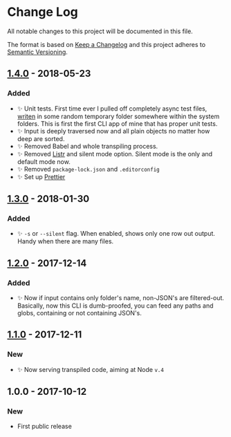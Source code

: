 # Change Log

All notable changes to this project will be documented in this file.

The format is based on [Keep a Changelog](http://keepachangelog.com/)
and this project adheres to [Semantic Versioning](http://semver.org/).

## [1.4.0] - 2018-05-23

### Added

* ✨ Unit tests. First time ever I pulled off completely async test files, [writen](https://github.com/sindresorhus/tempy) in some random temporary folder somewhere within the system folders. This is first the first CLI app of mine that has proper unit tests.
* ✨ Input is deeply traversed now and all plain objects no matter how deep are sorted.
* ✨ Removed Babel and whole transpiling process.
* ✨ Removed [Listr](https://www.npmjs.com/package/listr) and silent mode option. Silent mode is the only and default mode now.
* ✨ Removed `package-lock.json` and `.editorconfig`
* ✨ Set up [Prettier](https://prettier.io/)

## [1.3.0] - 2018-01-30

### Added

* ✨ `-s` or `--silent` flag. When enabled, shows only one row out output. Handy when there are many files.

## [1.2.0] - 2017-12-14

### Added

* ✨ Now if input contains only folder's name, non-JSON's are filtered-out. Basically, now this CLI is dumb-proofed, you can feed any paths and globs, containing or not containing JSON's.

## [1.1.0] - 2017-12-11

### New

* ✨ Now serving transpiled code, aiming at Node `v.4`

## 1.0.0 - 2017-10-12

### New

* First public release

[1.1.0]: https://github.com/codsen/json-sort-cli/compare/v1.0.0...v1.1.0
[1.2.0]: https://github.com/codsen/json-sort-cli/compare/v1.1.0...v1.2.0
[1.3.0]: https://github.com/codsen/json-sort-cli/compare/v1.2.0...v1.3.0
[1.4.0]: https://github.com/codsen/json-sort-cli/compare/v1.3.0...v1.4.0
